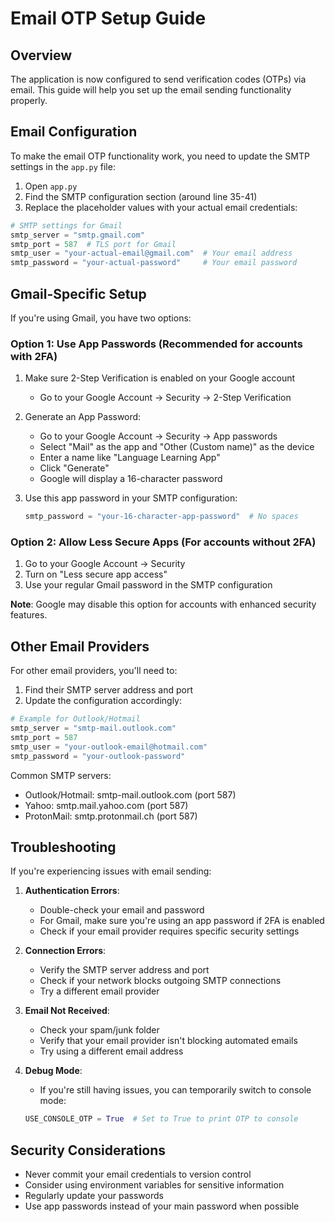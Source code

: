 # Email OTP Setup Guide

## Overview

The application is now configured to send verification codes (OTPs) via email. This guide will help you set up the email sending functionality properly.

## Email Configuration

To make the email OTP functionality work, you need to update the SMTP settings in the `app.py` file:

1. Open `app.py`
2. Find the SMTP configuration section (around line 35-41)
3. Replace the placeholder values with your actual email credentials:

```python
# SMTP settings for Gmail
smtp_server = "smtp.gmail.com"
smtp_port = 587  # TLS port for Gmail
smtp_user = "your-actual-email@gmail.com"  # Your email address
smtp_password = "your-actual-password"     # Your email password
```

## Gmail-Specific Setup

If you're using Gmail, you have two options:

### Option 1: Use App Passwords (Recommended for accounts with 2FA)

1. Make sure 2-Step Verification is enabled on your Google account
   - Go to your Google Account → Security → 2-Step Verification

2. Generate an App Password:
   - Go to your Google Account → Security → App passwords
   - Select "Mail" as the app and "Other (Custom name)" as the device
   - Enter a name like "Language Learning App"
   - Click "Generate"
   - Google will display a 16-character password
   
3. Use this app password in your SMTP configuration:
   ```python
   smtp_password = "your-16-character-app-password"  # No spaces
   ```

### Option 2: Allow Less Secure Apps (For accounts without 2FA)

1. Go to your Google Account → Security
2. Turn on "Less secure app access"
3. Use your regular Gmail password in the SMTP configuration

**Note**: Google may disable this option for accounts with enhanced security features.

## Other Email Providers

For other email providers, you'll need to:

1. Find their SMTP server address and port
2. Update the configuration accordingly:

```python
# Example for Outlook/Hotmail
smtp_server = "smtp-mail.outlook.com"
smtp_port = 587
smtp_user = "your-outlook-email@hotmail.com"
smtp_password = "your-outlook-password"
```

Common SMTP servers:
- Outlook/Hotmail: smtp-mail.outlook.com (port 587)
- Yahoo: smtp.mail.yahoo.com (port 587)
- ProtonMail: smtp.protonmail.ch (port 587)

## Troubleshooting

If you're experiencing issues with email sending:

1. **Authentication Errors**:
   - Double-check your email and password
   - For Gmail, make sure you're using an app password if 2FA is enabled
   - Check if your email provider requires specific security settings

2. **Connection Errors**:
   - Verify the SMTP server address and port
   - Check if your network blocks outgoing SMTP connections
   - Try a different email provider

3. **Email Not Received**:
   - Check your spam/junk folder
   - Verify that your email provider isn't blocking automated emails
   - Try using a different email address

4. **Debug Mode**:
   - If you're still having issues, you can temporarily switch to console mode:
   ```python
   USE_CONSOLE_OTP = True  # Set to True to print OTP to console
   ```

## Security Considerations

- Never commit your email credentials to version control
- Consider using environment variables for sensitive information
- Regularly update your passwords
- Use app passwords instead of your main password when possible
